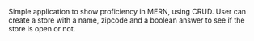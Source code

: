 Simple application to show proficiency in MERN, using CRUD. User can create a store with a name, zipcode and a boolean answer to see if the store is open or not. 